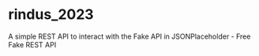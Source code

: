 # rindus_2023
A simple REST API to interact with the Fake API in JSONPlaceholder - Free Fake REST API
